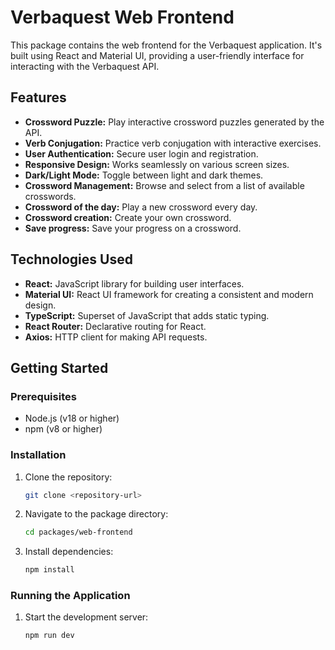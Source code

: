 # Verbaquest Web Frontend

This package contains the web frontend for the Verbaquest application. It's built using React and Material UI, providing a user-friendly interface for interacting with the Verbaquest API.

## Features

-   **Crossword Puzzle:** Play interactive crossword puzzles generated by the API.
-   **Verb Conjugation:** Practice verb conjugation with interactive exercises.
-   **User Authentication:** Secure user login and registration.
-   **Responsive Design:** Works seamlessly on various screen sizes.
-   **Dark/Light Mode:** Toggle between light and dark themes.
- **Crossword Management:** Browse and select from a list of available crosswords.
- **Crossword of the day:** Play a new crossword every day.
- **Crossword creation:** Create your own crossword.
- **Save progress:** Save your progress on a crossword.

## Technologies Used

-   **React:** JavaScript library for building user interfaces.
-   **Material UI:** React UI framework for creating a consistent and modern design.
-   **TypeScript:** Superset of JavaScript that adds static typing.
-   **React Router:** Declarative routing for React.
- **Axios:** HTTP client for making API requests.

## Getting Started

### Prerequisites

-   Node.js (v18 or higher)
-   npm (v8 or higher)

### Installation

1.  Clone the repository:

    ```bash
    git clone <repository-url>
    ```

2.  Navigate to the package directory:

    ```bash
    cd packages/web-frontend
    ```

3.  Install dependencies:

    ```bash
    npm install
    ```

### Running the Application

1.  Start the development server:

    ```bash
    npm run dev
    